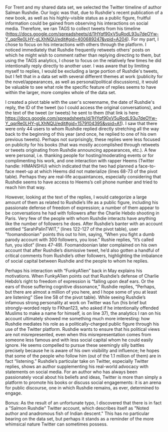 For Trent and my shared data set, we selected the Twitter timeline of author Salman Rushdie.  Our logic was that, due to Rushdie's recent publication of a new book, as well as his highly-visible status as a public figure, fruitful information could be gained from observing his interactions on social media.  Therefore, we ran TAGS to collect tweets from his timeline (https://docs.google.com/spreadsheets/d/1HYqf90xV5uRodL93u7deOYw-Y_qqrRe0LHY-gLXhNQU/edit#gid=400689247&vpid=A204). For my part, I chose to focus on his interactions with others through the platform.  I noticed immediately that Rushdie frequently retweets others' posts on which he might wish to comment rather than replying directing to them, but using the TAGS analytics, I chose to focus on the relatively few times he did intentionally reply directly to another user.  I was aware that by limiting myself to replies, I would be excluding a large portion of Rushdie's tweets, but I felt that in a data set with several different themes at work (publicity for the novel/appearances, as well as personal/political discussions), it would be valuable to see what role the specific feature of replies seems to have within the larger, more complex whole of the data set.    

I created a pivot table with the user's screenname, the date of Rushdie's reply, the ID of the tweet (so I could access the original conversations), and the text of the tweet (or tweets) he sent to them (that link is here: https://docs.google.com/spreadsheets/d/1HYqf90xV5uRodL93u7deOYw-Y_qqrRe0LHY-gLXhNQU/edit#gid=1579104395&vpid=A1). I saw that there were only 44 users to whom Rushdie replied directly stretching all the way back to the beginning of this year (and once, he replied to one of his own previous tweets).  Perhaps not surprisingly, these replies were less focused on publicity for his books (that was mostly accomplished through retweets or tweets originating from Rushdie announcing appearances, etc.).  A few were personal, i.e. thanking people for hosting/moderating events or for complimenting his work, and one interaction with rapper Heems (Twitter handle: HIMANSHU) which indicated that the two had planned a face-to-face meet-up at which Heems did not materialize (lines 68-73 of the pivot table). Perhaps they are real-life acquaintances, especially considering that Rushdie seems to have access to Heems’s cell phone number and tried to reach him that way. 

However, looking at the text of the replies, I would categorize a large amount of them as related to Rushdie’s life as a public figure, including his passionate defense of freedom of expression; a number of them appear to be conversations he had with followers after the Charlie Hebdo shooting in Paris.  Very few of the people with whom Rushdie interacts have anything like the number of followers he does. After Rushdie’s banter with an account entitled “SarahPalinTWIT,” (lines 122-127 of the pivot table), user "foomandoonian" points this out to him, saying, “When you fight a dumb parody account with 300 followers, you lose.” Rushie replies, “it’s called fun, you idiot” (lines 47-49). Foomandoonian later complained on his own account that after Rushdie’s dismissive tweet, he’d also gotten a handful of critical comments from Rushdie’s other followers, highlighting the imbalance of social capital between Rushdie and the people to whom he replies. 

Perhaps his interaction with “FunkyA1ien” back in May explains his motivations. When FunkyA1ien points out that Rushdie’s defense of Charlie Hebdo’s right to freedom of expression is “falling upon deaf ears. Or the ears of those suffering cognitive dissonance,” Rushdie replies, “Perhaps, but there are almost a million of you here, and I hope some of you at least are listening” (See line 58 of the pivot table).  While seeing Rushdie’s infamous strong personality at work on Twitter was fun (his brief but strongly-worded reply to FKhan123, who asked if he intentionally offended Muslims to make a name for himself, is on line 37), the analytics I ran on his account ultimately showed me something much more interesting: how Rushdie mediates his role as a politically-charged public figure through his use of the Twitter platform.  Rushdie wants to ensure that his political views are not misrepresented, even when this misrepresentation comes from someone less famous and with less social capital whom he could easily ignore.  He seems compelled to pursue these seemingly silly battles precisely because he is aware of his own visibility and influence; he hopes that some of the people who follow him (out of the 1.1 million of them) are in fact “listening.” Rushdie’s particular take on Twitter, especially Twitter replies, shows an author supplementing his real-world advocacy with statements on social media.  For an author who has always been passionately vocal about his beliefs and ideas, Twitter is more than simply a platform to promote his books or discuss social engagements: it is an arena for public discourse, one in which Rushdie remains, as ever, determined to engage.  

Bonus: As the result of an unfortunate typo, I discovered that there is in fact a "Salmon Rushdie" Twitter account, which describes itself as "Noted author and anadromous fish of Indian descent."  This has no particular bearing on the data set, but perhaps it stands as a reminder of the more whimsical nature Twitter can sometimes possess.  
